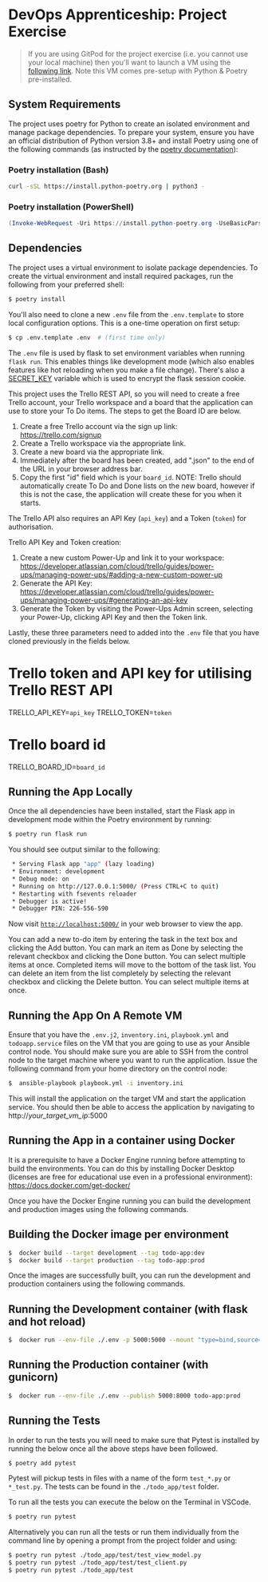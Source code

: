# DevOps Apprenticeship: Project Exercise

> If you are using GitPod for the project exercise (i.e. you cannot use your local machine) then you'll want to launch a VM using the [following link](https://gitpod.io/#https://github.com/CorndelWithSoftwire/DevOps-Course-Starter). Note this VM comes pre-setup with Python & Poetry pre-installed.

## System Requirements

The project uses poetry for Python to create an isolated environment and manage package dependencies. To prepare your system, ensure you have an official distribution of Python version 3.8+ and install Poetry using one of the following commands (as instructed by the [poetry documentation](https://python-poetry.org/docs/#system-requirements)):

### Poetry installation (Bash)

```bash
curl -sSL https://install.python-poetry.org | python3 -
```

### Poetry installation (PowerShell)

```powershell
(Invoke-WebRequest -Uri https://install.python-poetry.org -UseBasicParsing).Content | py -
```

## Dependencies

The project uses a virtual environment to isolate package dependencies. To create the virtual environment and install required packages, run the following from your preferred shell:

```bash
$ poetry install
```

You'll also need to clone a new `.env` file from the `.env.template` to store local configuration options. This is a one-time operation on first setup:

```bash
$ cp .env.template .env  # (first time only)
```

The `.env` file is used by flask to set environment variables when running `flask run`. This enables things like development mode (which also enables features like hot reloading when you make a file change). There's also a [SECRET_KEY](https://flask.palletsprojects.com/en/1.1.x/config/#SECRET_KEY) variable which is used to encrypt the flask session cookie.

This project uses the Trello REST API, so you will need to create a free Trello account, your Trello workspace and a board that the application can use to store your To Do items. The steps to get the Board ID are below.
1. Create a free Trello account via the sign up link: https://trello.com/signup
2. Create a Trello workspace via the appropriate link.
3. Create a new board via the appropriate link.
4. Immediately after the board has been created, add ".json" to the end of the URL in your browser address bar.
5. Copy the first "id" field which is your `board_id`.
NOTE: Trello should automatically create To Do and Done lists on the new board, however if this is not the case, the application will create these for you when it starts.

The Trello API also requires an API Key (`api_key`) and a Token (`token`) for authorisation.

Trello API Key and Token creation: 
1. Create a new custom Power-Up and link it to your workspace: https://developer.atlassian.com/cloud/trello/guides/power-ups/managing-power-ups/#adding-a-new-custom-power-up
2. Generate the API Key: https://developer.atlassian.com/cloud/trello/guides/power-ups/managing-power-ups/#generating-an-api-key
3. Generate the Token by visiting the Power-Ups Admin screen, selecting your Power-Up, clicking API Key and then the Token link.

Lastly, these three parameters need to added into the  `.env` file that you have cloned previously in the fields below.

# Trello token and API key for utilising Trello REST API
TRELLO_API_KEY=`api_key`
TRELLO_TOKEN=`token`

# Trello board id
TRELLO_BOARD_ID=`board_id`

## Running the App Locally

Once the all dependencies have been installed, start the Flask app in development mode within the Poetry environment by running:
```bash
$ poetry run flask run
```

You should see output similar to the following:
```bash
 * Serving Flask app "app" (lazy loading)
 * Environment: development
 * Debug mode: on
 * Running on http://127.0.0.1:5000/ (Press CTRL+C to quit)
 * Restarting with fsevents reloader
 * Debugger is active!
 * Debugger PIN: 226-556-590
```
Now visit [`http://localhost:5000/`](http://localhost:5000/) in your web browser to view the app.

You can add a new to-do item by entering the task in the text box and clicking the Add button.
You can mark an item as Done by selecting the relevant checkbox and clicking the Done button. You can select multiple items at once. Completed items will move to the bottom of the task list.
You can delete an item from the list completely by selecting the relevant checkbox and clicking the Delete button. You can select multiple items at once.

## Running the App On A Remote VM

Ensure that you have the `.env.j2`, `inventory.ini`, `playbook.yml` and `todoapp.service` files on the VM that you are going to use as your Ansible control node. You should make sure you are able to SSH from the control node to the target machine where you want to run the application. Issue the following command from your home directory on the control node:
```bash
$  ansible-playbook playbook.yml -i inventory.ini
```
This will install the application on the target VM and start the application service. You should then be able to access the application by navigating to http://*your_target_vm_ip*:5000

## Running the App in a container using Docker

It is a prerequisite to have a Docker Engine running before attempting to build the environments. You can do this by installing Docker Desktop (licenses are free for educational use even in a professional environment): https://docs.docker.com/get-docker/

Once you have the Docker Engine running you can build the development and production images using the following commands.

## Building the Docker image per environment
```bash
$  docker build --target development --tag todo-app:dev
$  docker build --target production --tag todo-app:prod
```

Once the images are successfully built, you can run the development and production containers using the following commands.

## Running the Development container (with flask and hot reload)
```bash
$  docker run --env-file ./.env -p 5000:5000 --mount "type=bind,source=$(pwd)/todo_app,target=/opt/todoapp/todo_app" todo-app:dev
```

## Running the Production container (with gunicorn)
```bash
$  docker run --env-file ./.env --publish 5000:8000 todo-app:prod
```

## Running the Tests

In order to run the tests you will need to make sure that Pytest is installed by running the below once all the above steps have been followed.
```bash
$ poetry add pytest
```
Pytest will pickup tests in files with a name of the form `test_*.py` or `*_test.py`. The tests can be found in the `./todo_app/test` folder.

To run all the tests you can execute the below on the Terminal in VSCode.
```bash
$ poetry run pytest
```
Alternatively you can run all the tests or run them individually from the command line by opening a prompt from the project folder and using:
```bash
$ poetry run pytest ./todo_app/test/test_view_model.py
$ poetry run pytest ./todo_app/test/test_client.py
$ poetry run pytest ./todo_app/test
```




